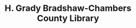 ---
layout: repo
title: "H. Grady Bradshaw-Chambers County Library"
id: 11130
permalink: repos/11130/
---